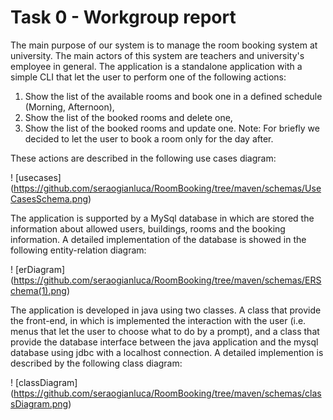 # Task 0 - Workgroup report

The main purpose of our system is to manage the room booking system at university. The main actors of this system are teachers and university's employee in general.
The application is a standalone application with a simple CLI that let the user to perform one of the following actions:
 1. Show the list of the available rooms and book one in a defined schedule (Morning, Afternoon),
 2. Show the list of the booked rooms and delete one,
 3. Show the list of the booked rooms and update one.
Note: For briefly we decided to let the user to book a room only for the day after.

These actions are described in the following use cases diagram:

! [usecases] (https://github.com/seraogianluca/RoomBooking/tree/maven/schemas/UseCasesSchema.png)

The application is supported by a MySql database in which are stored the information about allowed users, buildings, rooms and the booking information. A detailed implementation of the database is showed in the following entity-relation diagram:

! [erDiagram] (https://github.com/seraogianluca/RoomBooking/tree/maven/schemas/ERSchema(1).png)

The application is developed in java using two classes. A class that provide the front-end, in which is implemented the interaction with the user (i.e. menus that let the user to choose what to do by a prompt), and a class that provide the database interface between the java application and the mysql database using jdbc with a localhost connection. A detailed implemention is described by the following class diagram:

! [classDiagram] (https://github.com/seraogianluca/RoomBooking/tree/maven/schemas/classDiagram.png)
